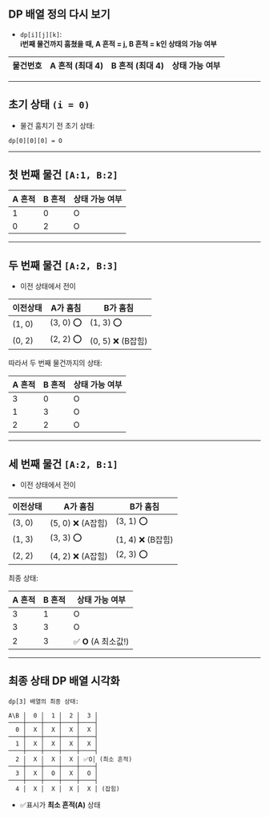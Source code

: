 ## DP 배열 정의 다시 보기
- `dp[i][j][k]`:  
  **i번째 물건까지 훔쳤을 때, A 흔적 = j, B 흔적 = k인 상태의 가능 여부**

| 물건번호 | A 흔적 (최대 4) | B 흔적 (최대 4) | 상태 가능 여부 |
|----------|----------------|----------------|---------------|

---

## 초기 상태 `(i = 0)`
- 물건 훔치기 전 초기 상태:
```
dp[0][0][0] = O
```

---

## 첫 번째 물건 `[A:1, B:2]`

| A 흔적 | B 흔적 | 상태 가능 여부 |
|--------|--------|---------------|
| 1      | 0      | O             |
| 0      | 2      | O             |

---

## 두 번째 물건 `[A:2, B:3]`

- 이전 상태에서 전이

| 이전상태 | A가 훔침 | B가 훔침 |
|---------|----------|----------|
| (1, 0)  | (3, 0) ⭕ | (1, 3) ⭕ |
| (0, 2)  | (2, 2) ⭕ | (0, 5) ❌ (B잡힘) |

따라서 두 번째 물건까지의 상태:

| A 흔적 | B 흔적 | 상태 가능 여부 |
|--------|--------|---------------|
| 3      | 0      | O             |
| 1      | 3      | O             |
| 2      | 2      | O             |

---

## 세 번째 물건 `[A:2, B:1]`

- 이전 상태에서 전이

| 이전상태 | A가 훔침 | B가 훔침 |
|---------|----------|----------|
| (3, 0)  | (5, 0) ❌ (A잡힘) | (3, 1) ⭕ |
| (1, 3)  | (3, 3) ⭕ | (1, 4) ❌ (B잡힘) |
| (2, 2)  | (4, 2) ❌ (A잡힘) | (2, 3) ⭕ |

최종 상태:

| A 흔적 | B 흔적 | 상태 가능 여부 |
|--------|--------|---------------|
| 3      | 1      | O             |
| 3      | 3      | O             |
| 2      | 3      | ✅ **O** (A 최소값!) |

---

## **최종 상태 DP 배열 시각화**

```
dp[3] 배열의 최종 상태:

A\B │  0 │  1 │  2 │  3 │
────┼────┼────┼────┼────┤
  0 │  X │  X │  X │  X │
────┼────┼────┼────┼────┤
  1 │  X │  X │  X │  X │
────┼────┼────┼────┼────┤
  2 │  X │  X │  X │ ✅O│ (최소 흔적)
────┼────┼────┼────┼────┤
  3 │  X │  O │  X │  O │
────┼────┼────┼────┼────┤
  4 │  X │  X │  X │  X │ (잡힘)
```

- ✅표시가 **최소 흔적(A)** 상태